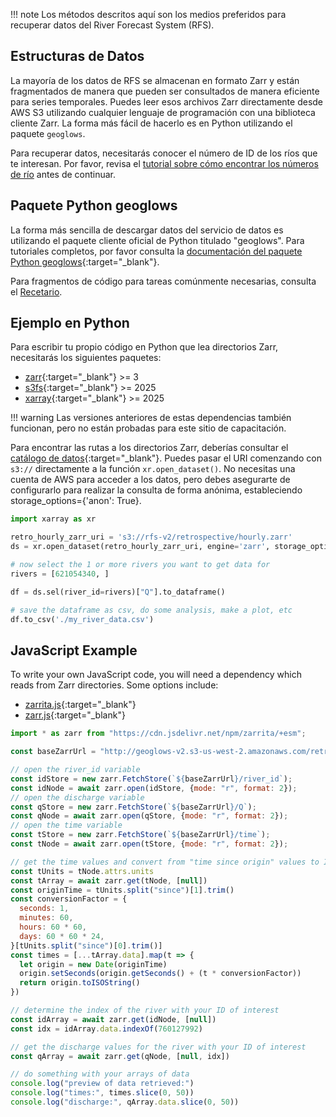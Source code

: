 !!! note
    Los métodos descritos aquí son los medios preferidos para recuperar datos del River Forecast System (RFS).

## Estructuras de Datos

La mayoría de los datos de RFS se almacenan en formato Zarr y están fragmentados de manera que pueden ser consultados de manera eficiente para series temporales. Puedes leer esos archivos Zarr directamente desde AWS S3 utilizando cualquier lenguaje de programación con una biblioteca cliente Zarr. La forma más fácil de hacerlo es en Python utilizando el paquete `geoglows`.

Para recuperar datos, necesitarás conocer el número de ID de los ríos que te interesan. Por favor, revisa el [tutorial sobre cómo encontrar los números de río](find-river-numbers.es.md) antes de continuar.

## Paquete Python geoglows

La forma más sencilla de descargar datos del servicio de datos es utilizando el paquete cliente oficial de Python titulado "geoglows". Para tutoriales completos, por favor consulta la [documentación del paquete Python geoglows](https://geoglows.readthedocs.io){:target="_blank"}.

Para fragmentos de código para tareas comúnmente necesarias, consulta el [Recetario](../tutorials/code-snippets.md).

## Ejemplo en Python

Para escribir tu propio código en Python que lea directorios Zarr, necesitarás los siguientes paquetes:

- [zarr](https://zarr.readthedocs.io/en/stable/){:target="_blank"} >= 3
- [s3fs](https://s3fs.readthedocs.io/en/latest/){:target="_blank"} >= 2025
- [xarray](http://xarray.pydata.org/en/stable/){:target="_blank"} >= 2025

!!! warning
    Las versiones anteriores de estas dependencias también funcionan, pero no están probadas para este sitio de capacitación.

Para encontrar las rutas a los directorios Zarr, deberías consultar el [catálogo de datos](../datasets/catalog.md){:target="_blank"}. Puedes pasar el URI comenzando con `s3://` directamente a la función `xr.open_dataset()`. No necesitas una cuenta de AWS para acceder a los datos, pero debes asegurarte de configurarlo para realizar la consulta de forma anónima, estableciendo storage_options={'anon': True}.

```python
import xarray as xr

retro_hourly_zarr_uri = 's3://rfs-v2/retrospective/hourly.zarr'
ds = xr.open_dataset(retro_hourly_zarr_uri, engine='zarr', storage_options={'anon': True})

# now select the 1 or more rivers you want to get data for
rivers = [621054340, ]

df = ds.sel(river_id=rivers)["Q"].to_dataframe()

# save the dataframe as csv, do some analysis, make a plot, etc
df.to_csv('./my_river_data.csv')
```

## JavaScript Example

To write your own JavaScript code, you will need a dependency which reads from Zarr directories. Some options include:

- [zarrita.js](https://zarrita.dev/){:target="_blank"}
- [zarr.js](https://guido.io/zarr.js/){:target="_blank"}

```javascript
import * as zarr from "https://cdn.jsdelivr.net/npm/zarrita/+esm";

const baseZarrUrl = "http://geoglows-v2.s3-us-west-2.amazonaws.com/retrospective/daily.zarr"

// open the river_id variable
const idStore = new zarr.FetchStore(`${baseZarrUrl}/river_id`);
const idNode = await zarr.open(idStore, {mode: "r", format: 2});
// open the discharge variable
const qStore = new zarr.FetchStore(`${baseZarrUrl}/Q`);
const qNode = await zarr.open(qStore, {mode: "r", format: 2});
// open the time variable
const tStore = new zarr.FetchStore(`${baseZarrUrl}/time`);
const tNode = await zarr.open(tStore, {mode: "r", format: 2});

// get the time values and convert from "time since origin" values to ISO strings
const tUnits = tNode.attrs.units
const tArray = await zarr.get(tNode, [null])
const originTime = tUnits.split("since")[1].trim()
const conversionFactor = {
  seconds: 1,
  minutes: 60,
  hours: 60 * 60,
  days: 60 * 60 * 24,
}[tUnits.split("since")[0].trim()]
const times = [...tArray.data].map(t => {
  let origin = new Date(originTime)
  origin.setSeconds(origin.getSeconds() + (t * conversionFactor))
  return origin.toISOString()
})

// determine the index of the river with your ID of interest
const idArray = await zarr.get(idNode, [null])
const idx = idArray.data.indexOf(760127992)

// get the discharge values for the river with your ID of interest
const qArray = await zarr.get(qNode, [null, idx])

// do something with your arrays of data
console.log("preview of data retrieved:")
console.log("times:", times.slice(0, 50))
console.log("discharge:", qArray.data.slice(0, 50))
```
